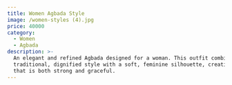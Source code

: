 ```yaml
---
title: Women Agbada Style
image: /women-styles (4).jpg
price: 40000
category:
  - Women
  - Agbada
description: >-
  An elegant and refined Agbada designed for a woman. This outfit combines the
  traditional, dignified style with a soft, feminine silhouette, creating a look
  that is both strong and graceful.
---
```


